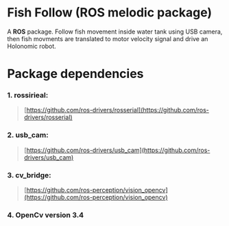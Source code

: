 # Fish Follow (ROS melodic package) 

A **ROS** package. Follow fish movement inside water tank using USB camera, then fish movments are translated to motor velocity signal and drive an Holonomic robot.

# Package dependencies

### 1. rossirieal:
>[https://github.com/ros-drivers/rosserial](https://github.com/ros-drivers/rosserial)
### 2. usb_cam:
> [https://github.com/ros-drivers/usb_cam](https://github.com/ros-drivers/usb_cam)
### 3. cv_bridge:
>[https://github.com/ros-perception/vision_opencv](https://github.com/ros-perception/vision_opencv)
### 4. OpenCv version 3.4

